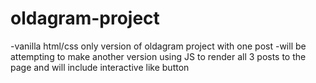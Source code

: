 # oldagram-project
-vanilla html/css only version of oldagram project with one post
-will be attempting to make another version using JS to render all 3 posts to the page and will include interactive like button
